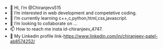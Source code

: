 - 👋 Hi, I’m @Chiranjevs515
- 👀 I’m interested in web development and competetive coding.
- 🌱 I’m currently learning c++,c,python,html,css,javascript.
- 💞️ I’m looking to collaborate on ...
- 📫 How to reach me insta id-chiranjeev_4747.
- 🚀 My Linkedin profile link-https://www.linkedin.com/in/chiranjeev-patel-ab8574252/

<!---
Chiranjevs515/Chiranjevs515 is a ✨ special ✨ repository because its `README.md` (this file) appears on your GitHub profile.
You can click the Preview link to take a look at your changes.
--->
